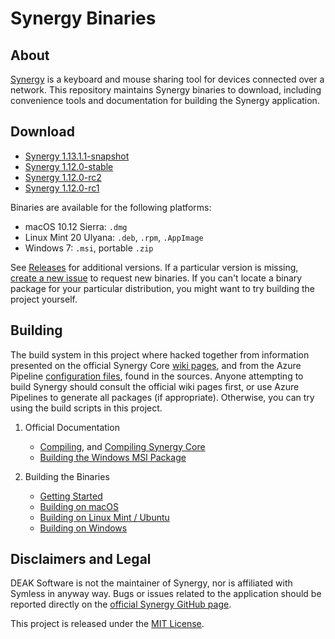 # Synergy Binaries

## About

[Synergy](https://github.com/symless/synergy-core) is a keyboard and mouse sharing tool for devices connected over a network. This repository maintains Synergy binaries to download, including convenience tools and documentation for building the Synergy application.

## Download

* [Synergy 1.13.1.1-snapshot](https://github.com/DEAKSoftware/Synergy-Binaries/releases/tag/1.13.1.1-snapshot)
* [Synergy 1.12.0-stable](https://github.com/DEAKSoftware/Synergy-Binaries/releases/tag/1.12.0-stable)
* [Synergy 1.12.0-rc2](https://github.com/DEAKSoftware/Synergy-Binaries/releases/tag/1.12.0-rc2)
* [Synergy 1.12.0-rc1](https://github.com/DEAKSoftware/Synergy-Binaries/releases/tag/1.12.0-rc1)

Binaries are available for the following platforms:

* macOS 10.12 Sierra: `.dmg`
* Linux Mint 20 Ulyana: `.deb`, `.rpm`, `.AppImage`
* Windows 7: `.msi`, portable `.zip`

See [Releases](https://github.com/DEAKSoftware/Synergy-Binaries/releases) for additional versions. If a particular version is missing, [create a new issue](https://github.com/DEAKSoftware/Synergy-Binaries/issues/new/choose) to request new binaries. If you can't locate a binary package for your particular distribution, you might want to try building the project yourself.

## Building

The build system in this project where hacked together from information presented on the official Synergy Core [wiki pages](https://github.com/symless/synergy-core/wiki/), and from the Azure Pipeline [configuration files](https://github.com/symless/synergy-core/tree/master/CI/), found in the sources. Anyone attempting to build Synergy should consult the official wiki pages first, or use Azure Pipelines to generate all packages (if appropriate). Otherwise, you can try using the build scripts in this project.

1. Official Documentation
	* [Compiling](https://github.com/symless/synergy-core/wiki/Compiling), and [Compiling Synergy Core](https://github.com/symless/synergy-core/wiki/Compiling-Synergy-Core)
	* [Building the Windows MSI Package](https://github.com/symless/synergy-core/wiki/Building-the-Windows-MSI-Package)

2. Building the Binaries
	* [Getting Started](./Documentation/GettingStarted.md)
	* [Building on macOS](./Documentation/BuildingOnDarwin.md)
	* [Building on Linux Mint / Ubuntu](./Documentation/BuildingOnLinux.md)
	* [Building on Windows](./Documentation/BuildingOnWindows.md)

## Disclaimers and Legal

DEAK Software is not the maintainer of Synergy, nor is affiliated with Symless in anyway way. Bugs or issues related to the application should be reported directly on the [official Synergy GitHub page](https://github.com/symless/synergy-core).

This project is released under the [MIT License](./license.md).
